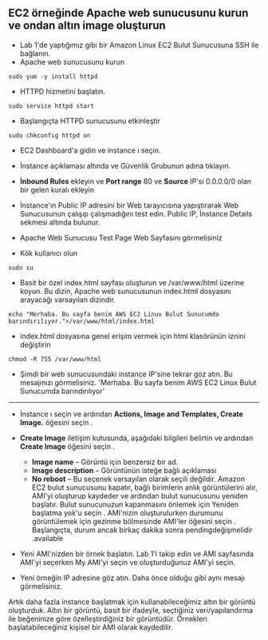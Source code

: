 EC2 örneğinde Apache web sunucusunu kurun ve ondan altın image oluşturun
--

- Lab 1'de yaptığımız gibi bir Amazon Linux EC2 Bulut Sunucusuna SSH ile bağlanın.
- Apache web sunucusunu kurun
```console
sudo yum -y install httpd
```
- HTTPD hizmetini başlatın.
```console
sudo service httpd start  
```
- Başlangıçta HTTPD sunucusunu etkinleştir
```console
sudo chkconfig httpd on
```
- EC2 Dashboard'a gidin ve instance ı seçin.

- İnstance açıklaması altında ve Güvenlik Grubunun adına tıklayın.

- **İnbound Rules** ekleyin ve **Port range** 80 ve **Source** IP'si 0.0.0.0/0 olan bir gelen kuralı ekleyin

- İnstance'ın Public IP adresini bir Web tarayıcısına yapıştırarak Web Sunucusunun çalışıp çalışmadığını test edin. Public IP, İnstance Details sekmesi altında bulunur.

- Apache Web Sunucusu Test Page Web Sayfasını görmelisiniz

- Kök kullanıcı olun
```console
sudo su
```
- Basit bir özel index.html sayfası oluşturun ve /var/www/html üzerine koyun. Bu dizin, Apache web sunucusunun index.html dosyasını arayacağı varsayılan dizindir.
```console
echo "Merhaba. Bu sayfa benim AWS EC2 Linux Bulut Sunucumda barındırılıyor.">/var/www/html/index.html
```
- index.html dosyasına genel erişim vermek için html klasörünün iznini değiştirin
```console
chmod -R 755 /var/www/html
```
- Şimdi bir web sunucusundaki instance IP'sine tekrar göz atın. Bu mesajınızı görmelisiniz. 
'Merhaba. Bu sayfa benim AWS EC2 Linux Bulut Sunucumda barındırılıyor'

------
- İnstance ı seçin ve ardından **Actions, Image and Templates, Create Image.** öğesini seçin .

- **Create Image** iletişim kutusunda, aşağıdaki bilgileri belirtin ve ardından **Create Image** öğesini seçin .

  - **Image name** – Görüntü için benzersiz bir ad.
  - **Image description** – Görüntünün isteğe bağlı açıklaması
  - **No reboot** – Bu seçenek varsayılan olarak seçili değildir. Amazon EC2 bulut sunucusunu kapatır, bağlı birimlerin anlık görüntülerini alır, AMI'yi oluşturup kaydeder ve ardından bulut sunucusunu yeniden başlatır. Bulut sunucunuzun kapanmasını önlemek için Yeniden başlatma yok'u seçin .
AMI'nizin oluşturulurken durumunu görüntülemek için gezinme bölmesinde AMI'ler öğesini seçin . Başlangıçta, durum ancak birkaç dakika sonra pendingdeğişmelidir .available

- Yeni AMI'nizden bir örnek başlatın. Lab 1'i takip edin ve AMI sayfasında AMI'yi seçerken My AMI'yi seçin ve oluşturduğunuz AMI'yi seçin.

- Yeni örneğin IP adresine göz atın. Daha önce olduğu gibi aynı mesajı görmelisiniz.

Artık daha fazla instance başlatmak için kullanabileceğimiz altın bir görüntü oluşturduk. Altın bir görüntü, basit bir ifadeyle, seçtiğiniz veri/yapılandırma ile beğeninize göre özelleştirdiğiniz bir görüntüdür. Örnekleri başlatabileceğiniz kişisel bir AMI olarak kaydedilir.
